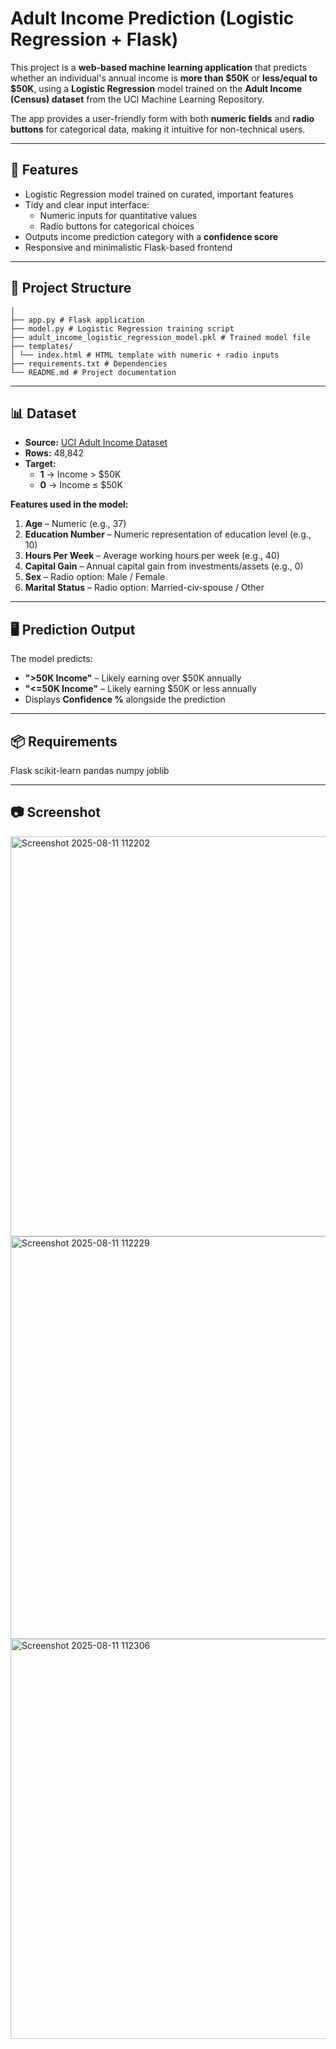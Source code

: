 # Adult Income Prediction (Logistic Regression + Flask)

This project is a **web-based machine learning application** that predicts whether an individual's annual income is **more than $50K** or **less/equal to $50K**, using a **Logistic Regression** model trained on the **Adult Income (Census) dataset** from the UCI Machine Learning Repository.

The app provides a user-friendly form with both **numeric fields** and **radio buttons** for categorical data, making it intuitive for non-technical users.

---

## 🔹 Features
- Logistic Regression model trained on curated, important features
- Tidy and clear input interface:
  - Numeric inputs for quantitative values
  - Radio buttons for categorical choices
- Outputs income prediction category with a **confidence score**
- Responsive and minimalistic Flask-based frontend

---

## 📂 Project Structure
```adult-income-logistic/
│
├── app.py # Flask application
├── model.py # Logistic Regression training script
├── adult_income_logistic_regression_model.pkl # Trained model file
├── templates/
│ └── index.html # HTML template with numeric + radio inputs
├── requirements.txt # Dependencies
└── README.md # Project documentation

```

---

## 📊 Dataset
- **Source:** [UCI Adult Income Dataset](https://archive.ics.uci.edu/ml/datasets/adult)
- **Rows:** 48,842
- **Target:**  
  - **1** → Income > $50K  
  - **0** → Income ≤ $50K  

**Features used in the model:**
1. **Age** – Numeric (e.g., 37)  
2. **Education Number** – Numeric representation of education level (e.g., 10)  
3. **Hours Per Week** – Average working hours per week (e.g., 40)  
4. **Capital Gain** – Annual capital gain from investments/assets (e.g., 0)  
5. **Sex** – Radio option: Male / Female  
6. **Marital Status** – Radio option: Married-civ-spouse / Other  

---

## 🖥 Prediction Output
The model predicts:
- **">50K Income"** – Likely earning over $50K annually  
- **"<=50K Income"** – Likely earning $50K or less annually  
- Displays **Confidence %** alongside the prediction

---

## 📦 Requirements
Flask
scikit-learn
pandas
numpy
joblib

---

## 📷 Screenshot
<img width="1366" height="640" alt="Screenshot 2025-08-11 112202" src="https://github.com/user-attachments/assets/3d3441da-1676-4800-b805-7cb24b94b1f5" />
<img width="1366" height="644" alt="Screenshot 2025-08-11 112229" src="https://github.com/user-attachments/assets/3bb6c230-5be4-4789-9207-3c4c5b0f05d7" />
<img width="1366" height="640" alt="Screenshot 2025-08-11 112306" src="https://github.com/user-attachments/assets/551deb33-ccde-42de-9334-8c1be8657407" />
